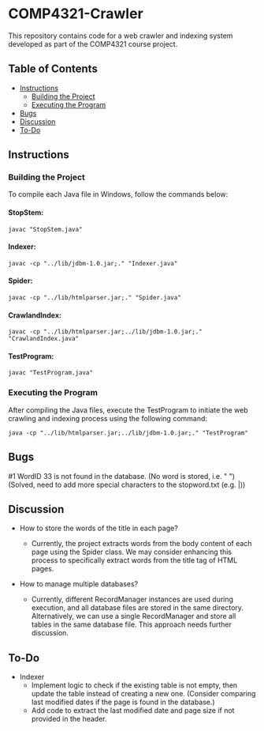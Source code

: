 # COMP4321-Crawler

This repository contains code for a web crawler and indexing system developed as part of the COMP4321 course project.

## Table of Contents

- [Instructions](#instructions)
  - [Building the Project](#building-the-project)
  - [Executing the Program](#executing-the-program)
- [Bugs](#bugs)
- [Discussion](#discussion)
- [To-Do](#to-do)

## Instructions

### Building the Project

To compile each Java file in Windows, follow the commands below:

#### StopStem:
```shell
javac "StopStem.java"
```

#### Indexer:
```shell
javac -cp "../lib/jdbm-1.0.jar;." "Indexer.java"
```

#### Spider:
```shell
javac -cp "../lib/htmlparser.jar;." "Spider.java"
```

#### CrawlandIndex:
```shell
javac -cp "../lib/htmlparser.jar;../lib/jdbm-1.0.jar;." "CrawlandIndex.java"
```

#### TestProgram:
```shell
javac "TestProgram.java"
```

### Executing the Program
After compiling the Java files, execute the TestProgram to initiate the web crawling and indexing process using the following command:

```shell
java -cp "../lib/htmlparser.jar;../lib/jdbm-1.0.jar;." "TestProgram"
```

## Bugs
#1 WordID 33 is not found in the database. (No word is stored, i.e. " ") (Solved, need to add more special characters to the stopword.txt (e.g. |))


## Discussion
- How to store the words of the title in each page?
  - Currently, the project extracts words from the body content of each page using the Spider class. We may consider enhancing this process to specifically extract words from the title tag of HTML pages.

- How to manage multiple databases?
    - Currently, different RecordManager instances are used during execution, and all database files are stored in the same directory. Alternatively, we can use a single RecordManager and store all tables in the same database file. This approach needs further discussion.

## To-Do
- Indexer
  - Implement logic to check if the existing table is not empty, then update the table instead of creating a new one. (Consider comparing last modified dates if the page is found in the database.)
  - Add code to extract the last modified date and page size if not provided in the header.
```
